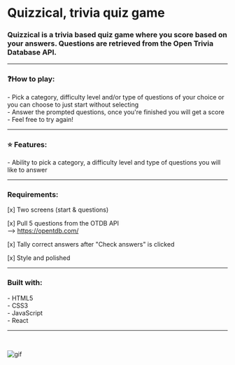 # Quizzical, trivia quiz game

### Quizzical is a trivia based quiz game where you score based on your answers. Questions are retrieved from the Open Trivia Database API.

---

<h3> ❓<b>How to play: </b> </h3>
- Pick a category, difficulty level and/or type of questions of your choice or you can choose to just start without selecting<br>
- Answer the prompted questions, once you're finished you will get a score<br>
- Feel free to try again!

---

<h3>⭐️ <b>Features:</b></h3>
- Ability to pick a category, a difficulty level and type of questions you will like to answer<br>

---

<h3><b>Requirements:</b></h3>

[x] Two screens (start & questions)

[x] Pull 5 questions from the OTDB API
<br> --> https://opentdb.com/

[x] Tally correct answers after "Check answers" is clicked

[x] Style and polished

---

<h3><b>Built with: </b></h3>
- HTML5<br>
- CSS3<br>
- JavaScript<br>
- React<br>

---

<br>

![gif](quizzical.gif)
